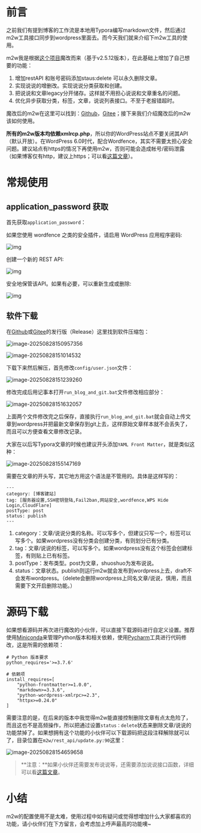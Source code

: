 

# 前言

之前我们有提到博客的工作流是本地用Typora编写markdown文件，然后通过m2w工具接口同步到wordpress里面去。而今天我们就来介绍下m2w工具的使用。

m2w我是根据[这个项目](https://github.com/huangwb8/m2w)魔改而来（基于v2.5.12版本），在此基础上增加了自己想要的功能：

1. 增加restAPI 和账号密码添加staus:delete 可以永久删除文章。
2. 实现说说的增删改。实现说说分类获取和创建。
3. 把说说和文章legacy分开储存。这样就不用担心说说和文章重名的问题。
4. 优化异步获取分类，标签，文章，说说列表接口。不至于老报错超时。

魔改后的m2w在这里可以找到：[Github](https://github.com/Markkkkkkkk/m2w)，[Gitee](https://gitee.com/markk/m2w)；接下来我们介绍魔改后的m2w该如何使用。

**所有的m2w版本均依赖xmlrcp.php**，所以你的WordPress站点不要关闭其API（默认开放）。在WordPress 6.0时代，配合Wordfence，其实不需要太担心安全问题。建议站点有https的情况下再使用m2w，否则可能会造成帐号/密码泄露（如果博客仅有http，建议上https；可以看[这篇文章](https://hyly.net/categroy/article/code/wordpress/353/#header-id-22)）。

# 常规使用

## application_password 获取

首先获取`application_password`：

如果您使用 wordfence 之类的安全插件，请启用 WordPress 应用程序密码:

![img](https://image.hyly.net/i/2025/08/27/321ec1832fe1efcf00877b69ab4f6297-0.webp)

创建一个新的 REST API:

![img](https://image.hyly.net/i/2025/08/28/6c428375bc39e3d183bdacc44bb67314-0.webp)

安全地保管该API。如果有必要，可以重新生成或删除:

![img](https://image.hyly.net/i/2025/08/28/34a04329512a0c8278c2b8652527edbd-0.webp)

## 软件下载

在[Github](https://github.com/Markkkkkkkk/m2w)或[Gitee](https://gitee.com/markk/m2w)的发行版（Release）这里找到软件压缩包：

![image-20250828150957356](https://image.hyly.net/i/2025/08/28/cef5349c13219b9913b906fa0bee788c-0.webp)

![image-20250828151014532](https://image.hyly.net/i/2025/08/28/f8e0741d5e828cc7dba3b30a27378c06-0.webp)

下载下来然后解压，首先修改`config/user.json`文件：

![image-20250828151239260](https://image.hyly.net/i/2025/08/28/6e43e2196dbe8e6b2e8edf9ff7cc7e83-0.webp)

修改完成后用记事本打开`run_blog_and_git.bat`文件修改相应部分：

![image-20250828151632057](https://image.hyly.net/i/2025/08/28/c8ce3add01fc8c504d3a34d6780c4ecc-0.webp)

上面两个文件修改完之后保存，直接执行`run_blog_and_git.bat`就会自动上传文章到wordpress并把最新文章保存到git上去，这样原始文章样本就不会丢失了，而且可以方便查看文章修改记录。

大家在以后写Typora文章的时候也建议开头添加`YAML Front Matter`，就是类似这种：

![image-20250828155147169](https://image.hyly.net/i/2025/08/28/245e5eb47ddb186d02120cd956f6ebac-0.webp)

需要在文章的开头写，其它地方用这个语法是不管用的。具体是这样写的：

```
---
category: [博客建站]
tag: [服务器设置,SSH密钥登陆,Fail2ban,网站安全,wordfence,WPS Hide Login,CloudFlare]
postType: post
status: publish
---
```

1. category：文章/说说分类的名称。可以写多个，但建议只写一个，标签可以写多个。如果wordpress没有分类会创建分类，有则划分已有分类。
2. tag：文章/说说的标签，可以写多个。如果wordpress没有这个标签会创建标签，有则贴上已有标签。
3. postType：发布类型。post为文章，shuoshuo为发布说说。
4. status：文章状态。publish则运行m2w就会发布到wordpress上去，draft不会发布wordpress。（delete会删除wordpress上同名文章/说说，慎用，而且需要下文开启删除功能。）

# 源码下载

如果想看源码并再次进行魔改的小伙伴，可以直接下载源码进行自定义设置。推荐使用[Miniconda](https://gitee.com/link?target=https%3A%2F%2Fdocs.conda.io%2Fen%2Flatest%2Fminiconda.html)来管理Python版本和相关依赖，使用[Pycharm](https://www.jetbrains.com/pycharm/)工具进行代码修改，这是所需的依赖项：

```
# Python 版本要求
python_requires='>=3.7.6'

# 依赖项
install_requires=[
    "python-frontmatter>=1.0.0",
    "markdown>=3.3.6",
    "python-wordpress-xmlrpc>=2.3",
    "httpx>=0.24.0"
]
```

需要注意的是，在后来的版本中我觉得m2w能直接控制删除文章有点太危险了，而且这也不是高频操作，所以把通过设置`status：delete`状态来删除文章/说说的功能禁掉了。如果想拥有这个功能的小伙伴可以下载源码把这段注释解除就可以了，目录位置在`m2w/rest_api/update.py:90`这里：

![image-20250828154659658](https://image.hyly.net/i/2025/08/28/e88cef122909357441384bfdd6cf26d0-0.webp)

> **注意：**如果小伙伴还需要发布说说等，还需要添加说说接口函数，详细可以看[这篇文章](https://www.hyly.net/categroy/article/code/wordpress/380#header-id-6)。

# 小结

m2w的配置使用不是太难，使用过程中如有疑问或觉得想增加什么大家都喜欢的功能，请小伙伴们在下方留言，会考虑加上呼声最高的功能噢~
